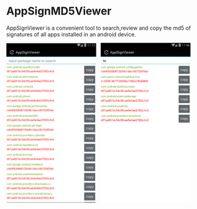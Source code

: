 # AppSignMD5Viewer
AppSignViewer is a convenient tool to search,review and copy the md5 of signatures of all apps installed in an android device.
<br/>
<div>
<img src="https://github.com/Kerence/AppSignMD5Viewer/blob/master/img0.png" width="47%" style="display:inline" />
&nbsp
<img src="https://github.com/Kerence/AppSignMD5Viewer/blob/master/img1.png" width="47%" style="display:inline"/>
</div>
